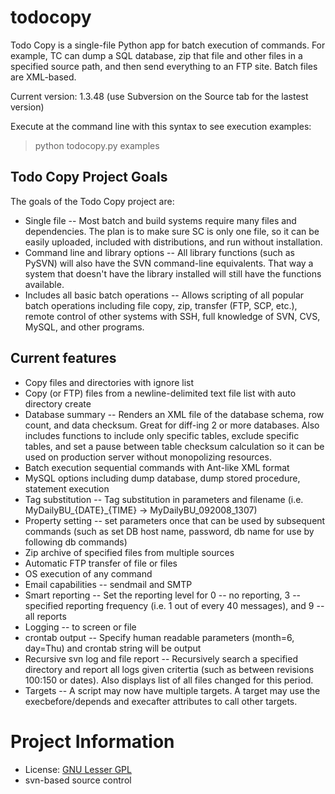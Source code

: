 # todocopy

Todo Copy is a single-file Python app for batch execution of commands. For example, TC can dump a SQL database, zip that file and other files in a specified source path, and then send everything to an FTP site. Batch files are XML-based.

Current version: 1.3.48 (use Subversion on the Source tab for the lastest version)

Execute at the command line with this syntax to see execution examples:

> python todocopy.py examples

## Todo Copy Project Goals

The goals of the Todo Copy project are:

*   Single file -- Most batch and build systems require many files and dependencies. The plan is to make sure SC is only one file, so it can be easily uploaded, included with distributions, and run without installation.
*   Command line and library options -- All library functions (such as PySVN) will also have the SVN command-line equivalents. That way a system that doesn't have the library installed will still have the functions available.
*   Includes all basic batch operations -- Allows scripting of all popular batch operations including file copy, zip, transfer (FTP, SCP, etc.), remote control of other systems with SSH, full knowledge of SVN, CVS, MySQL, and other programs.

## Current features

*   Copy files and directories with ignore list
*   Copy (or FTP) files from a newline-delimited text file list with auto directory create
*   Database summary -- Renders an XML file of the database schema, row count, and data checksum. Great for diff-ing 2 or more databases. Also includes functions to include only specific tables, exclude specific tables, and set a pause between table checksum calculation so it can be used on production server without monopolizing resources.
*   Batch execution sequential commands with Ant-like XML format
*   MySQL options including dump database, dump stored procedure, statement execution
*   Tag substitution -- Tag substitution in parameters and filename (i.e. MyDailyBU_{DATE}_{TIME} -> MyDailyBU_092008_1307)
*   Property setting -- set parameters once that can be used by subsequent commands (such as set DB host name, password, db name for use by following db commands)
*   Zip archive of specified files from multiple sources
*   Automatic FTP transfer of file or files
*   OS execution of any command
*   Email capabilities -- sendmail and SMTP
*   Smart reporting -- Set the reporting level for 0 -- no reporting, 3 -- specified reporting frequency (i.e. 1 out of every 40 messages), and 9 -- all reports
*   Logging -- to screen or file
*   crontab output -- Specify human readable parameters (month=6, day=Thu) and crontab string will be output
*   Recursive svn log and file report -- Recursively search a specified directory and report all logs given critertia (such as between revisions 100:150 or dates). Also displays list of all files changed for this period.
*   Targets -- A script may now have multiple targets. A target may use the execbefore/depends and execafter attributes to call other targets.


# Project Information

*   License: [GNU Lesser GPL](http://www.gnu.org/licenses/lgpl.html)
*   svn-based source control

